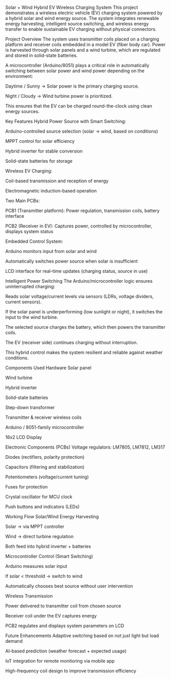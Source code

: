 Solar + Wind Hybrid EV Wireless Charging System
This project demonstrates a wireless electric vehicle (EV) charging system powered by a hybrid solar and wind energy source. The system integrates renewable energy harvesting, intelligent source switching, and wireless energy transfer to enable sustainable EV charging without physical connectors.

Project Overview
The system uses transmitter coils placed on a charging platform and receiver coils embedded in a model EV (fiber body car). Power is harvested through solar panels and a wind turbine, which are regulated and stored in solid-state batteries.

A microcontroller (Arduino/8051) plays a critical role in automatically switching between solar power and wind power depending on the environment:

Daytime / Sunny → Solar power is the primary charging source.

Night / Cloudy → Wind turbine power is prioritized.

This ensures that the EV can be charged round-the-clock using clean energy sources.

Key Features
Hybrid Power Source with Smart Switching:

Arduino-controlled source selection (solar → wind, based on conditions)

MPPT control for solar efficiency

Hybrid inverter for stable conversion

Solid-state batteries for storage

Wireless EV Charging:

Coil-based transmission and reception of energy

Electromagnetic induction-based operation

Two Main PCBs:

PCB1 (Transmitter platform): Power regulation, transmission coils, battery interface

PCB2 (Receiver in EV): Captures power, controlled by microcontroller, displays system status

Embedded Control System:

Arduino monitors input from solar and wind

Automatically switches power source when solar is insufficient

LCD interface for real-time updates (charging status, source in use)

Intelligent Power Switching
The Arduino/microcontroller logic ensures uninterrupted charging:

Reads solar voltage/current levels via sensors (LDRs, voltage dividers, current sensors).

If the solar panel is underperforming (low sunlight or night), it switches the input to the wind turbine.

The selected source charges the battery, which then powers the transmitter coils.

The EV (receiver side) continues charging without interruption.

This hybrid control makes the system resilient and reliable against weather conditions.

Components Used
Hardware
Solar panel

Wind turbine

Hybrid inverter

Solid-state batteries

Step-down transformer

Transmitter & receiver wireless coils

Arduino / 8051-family microcontroller

16x2 LCD Display

Electronic Components (PCBs)
Voltage regulators: LM7805, LM7812, LM317

Diodes (rectifiers, polarity protection)

Capacitors (filtering and stabilization)

Potentiometers (voltage/current tuning)

Fuses for protection

Crystal oscillator for MCU clock

Push buttons and indicators (LEDs)

Working Flow
Solar/Wind Energy Harvesting

Solar → via MPPT controller

Wind → direct turbine regulation

Both feed into hybrid inverter + batteries

Microcontroller Control (Smart Switching)

Arduino measures solar input

If solar < threshold → switch to wind

Automatically chooses best source without user intervention

Wireless Transmission

Power delivered to transmitter coil from chosen source

Receiver coil under the EV captures energy

PCB2 regulates and displays system parameters on LCD

Future Enhancements
Adaptive switching based on not just light but load demand

AI-based prediction (weather forecast + expected usage)

IoT integration for remote monitoring via mobile app

High-frequency coil design to improve transmission efficiency
